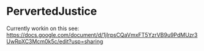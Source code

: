 # PervertedJustice
Currently workin on this see: https://docs.google.com/document/d/1jIrpsCQaVmxFT5YzrVB9u9PdMUzr3UwRpXC3Mcm0k5c/edit?usp=sharing
